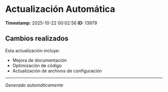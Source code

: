 # Actualización Automática

**Timestamp:** 2025-10-22 00:02:56
**ID:** 13979

## Cambios realizados

Esta actualización incluye:
- Mejora de documentación
- Optimización de código
- Actualización de archivos de configuración

---
*Generado automáticamente*
